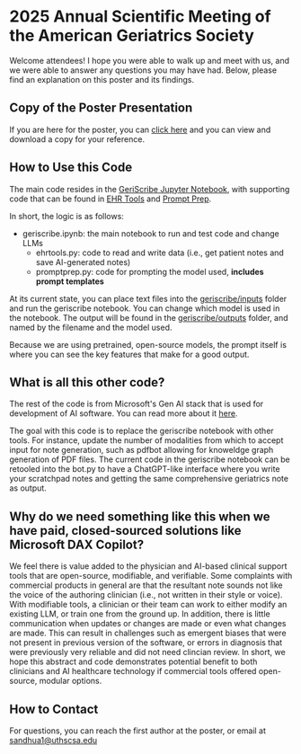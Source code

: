 # 2025 Annual Scientific Meeting of the American Geriatrics Society

Welcome attendees! I hope you were able to walk up and meet with us, and we were able to answer any questions you may have had. Below, please find an explanation on this poster and its findings.

## Copy of the Poster Presentation
If you are here for the poster, you can [click here](/AGS%202025%20Conference%20VirtualScribe.pdf) and you can view and download a copy for your reference.

## How to Use this Code

The main code resides in the [GeriScribe Jupyter Notebook](/geriscribe.ipynb), with supporting code that can be found in [EHR Tools](/ehrtools.py) and [Prompt Prep](/promptprep.py).

In short, the logic is as follows:

- geriscribe.ipynb: the main notebook to run and test code and change LLMs
  - ehrtools.py: code to read and write data (i.e., get patient notes and save AI-generated notes)
  - promptprep.py: code for prompting the model used, **includes prompt templates**

At its current state, you can place text files into the [geriscribe/inputs](geriscribe/inputs) folder and run the geriscribe notebook. You can change which model is used in the notebook. The output will be found in the [geriscribe/outputs](geriscribe/outputs) folder, and named by the filename and the model used.

Because we are using pretrained, open-source models, the prompt itself is where you can see the key features that make for a good output.

## What is all this other code?

The rest of the code is from Microsoft's Gen AI stack that is used for development of AI software. You can read more about it [here](https://github.com/docker/genai-stack).

The goal with this code is to replace the geriscribe notebook with other tools. For instance, update the number of modalities from which to accept input for note generation, such as pdfbot allowing for knoweldge graph generation of PDF files. The current code in the geriscribe notebook can be retooled into the bot.py to have a ChatGPT-like interface where you write your scratchpad notes and getting the same comprehensive geriatrics note as output.

## Why do we need something like this when we have paid, closed-sourced solutions like Microsoft DAX Copilot?

We feel there is value added to the physician and AI-based clinical support tools that are open-source, modifiable, and verifiable. Some complaints with commercial products in general are that the resultant note sounds not like the voice of the authoring clinician (i.e., not written in their style or voice). With modifiable tools, a clinician or their team can work to either modify an existing LLM, or train one from the ground up. In addition, there is little communication when updates or changes are made or even what changes are made. This can result in challenges such as emergent biases that were not present in previous version of the software, or errors in diagnosis that were previously very reliable and did not need clincian review. In short, we hope this abstract and code demonstrates potential benefit to both clinicians and AI healthcare technology if commercial tools offered open-source, modular options.

## How to Contact

For questions, you can reach the first author at the poster, or email at sandhua1@uthscsa.edu
